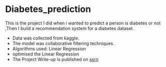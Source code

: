 # Diabetes_prediction
This is the project I did when i wanted to predict a person is diabetes or not ,Then I build a recommendation system for a diabetes dataset.

* Data was collected from kaggle.
* The model was collaborative filtering techniques.
* Algorithms used: Linear Regression
* optimised the Linear Regression
* The Project Write-up is published on [ssrn](https://papers.ssrn.com)
